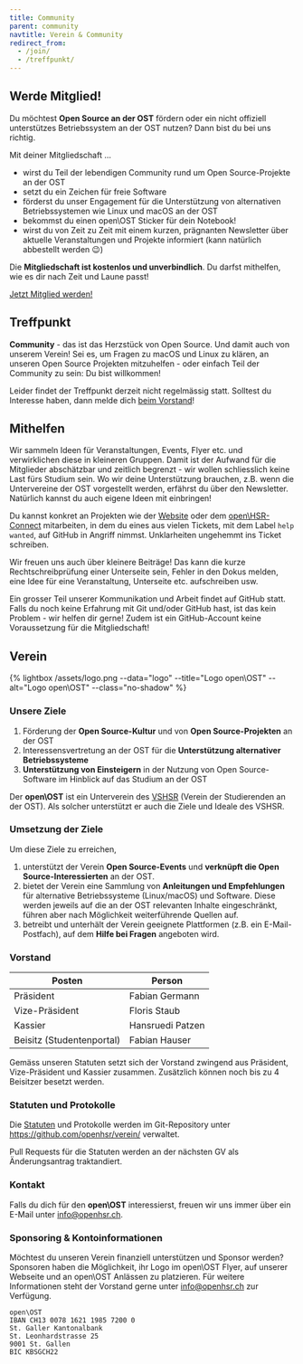 ```yaml
---
title: Community
parent: community
navtitle: Verein & Community
redirect_from:
  - /join/
  - /treffpunkt/
---
```


## Werde Mitglied!

Du möchtest **Open Source an der OST** fördern oder ein nicht offiziell unterstützes Betriebssystem an der OST nutzen?
Dann bist du bei uns richtig.

Mit deiner Mitgliedschaft ...

* wirst du Teil der lebendigen Community rund um Open Source-Projekte an der OST
* setzt du ein Zeichen für freie Software
* förderst du unser Engagement für die Unterstützung von alternativen Betriebssystemen wie Linux und macOS an der OST
* bekommst du einen open\OST Sticker für dein Notebook!
* wirst du von Zeit zu Zeit mit einem kurzen, prägnanten Newsletter über aktuelle Veranstaltungen und Projekte informiert (kann natürlich abbestellt werden :wink:)

Die **Mitgliedschaft ist kostenlos und unverbindlich**. Du darfst mithelfen, wie es dir nach Zeit und Laune passt!

<a href="mailto:info@openhsr.ch?subject=Mitglied%20werden&body=Hallo%20Zusammen!%0A%0AIch%20w%C3%BCrde%20gerne%20Mitglied%20im%20open%5COST%20werden!%0A%0AMein%20Github%20Benutzername%20lautet%20%5BGITHUB%20Benutzername%5D.%0A%5BFalls%20du%20keinen%20Github%20Account%20hast%2C%20kannst%20du%20diesen%20Absatz%20l%C3%B6schen%5D%0A%0ALiebe%20Gr%C3%BCsse%2C%0A%5BNAME%5D" class="button">Jetzt Mitglied werden!</a>

## Treffpunkt
**Community** - das ist das Herzstück von Open Source. Und damit auch von unserem Verein! Sei es, um Fragen zu macOS und Linux zu klären, an unseren Open Source Projekten mitzuhelfen - oder einfach Teil der Community zu sein: Du bist willkommen!

Leider findet der Treffpunkt derzeit nicht regelmässig statt. Solltest du Interesse haben, dann melde dich [beim Vorstand](mailto:info@openhsr.ch)!



## Mithelfen

Wir sammeln Ideen für Veranstaltungen, Events, Flyer etc. und verwirklichen diese in kleineren Gruppen. Damit ist der Aufwand für die Mitglieder abschätzbar und zeitlich begrenzt - wir wollen schliesslich keine Last fürs Studium sein. Wo wir deine Unterstützung brauchen, z.B. wenn die Untervereine der OST vorgestellt werden, erfährst du über den Newsletter. Natürlich kannst du auch eigene Ideen mit einbringen!

Du kannst konkret an Projekten wie der [Website](https://github.com/openhsr/www.openhsr.ch/issues) oder dem [open\HSR-Connect](https://github.com/openhsr/connect/issues) mitarbeiten, in dem du eines aus vielen Tickets, mit dem Label `help wanted`, auf GitHub in Angriff nimmst. Unklarheiten ungehemmt ins Ticket schreiben.

Wir freuen uns auch über kleinere Beiträge! Das kann die kurze Rechtschreibprüfung einer Unterseite sein, Fehler in den Dokus melden, eine Idee für eine Veranstaltung, Unterseite etc. aufschreiben usw.

Ein grosser Teil unserer Kommunikation und Arbeit findet auf GitHub statt. Falls du noch keine Erfahrung mit Git und/oder GitHub hast, ist das kein Problem - wir helfen dir gerne! Zudem ist ein GitHub-Account keine Voraussetzung für die Mitgliedschaft!

## Verein

{% lightbox /assets/logo.png --data="logo" --title="Logo open\OST" --alt="Logo open\OST" --class="no-shadow" %}

### Unsere Ziele

1. Förderung der **Open Source-Kultur** und von **Open Source-Projekten** an der OST
2. Interessensvertretung an der OST für die **Unterstützung alternativer Betriebssysteme**
3. **Unterstützung von Einsteigern** in der Nutzung von Open Source-Software im Hinblick auf das Studium an der OST

Der **open\OST** ist ein Unterverein des [VSHSR](https://www.vshsr.ch/) (Verein der Studierenden an der OST).
Als solcher unterstützt er auch die Ziele und Ideale des VSHSR.


### Umsetzung der Ziele

Um diese Ziele zu erreichen,

1. unterstützt der Verein **Open Source-Events** und **verknüpft die Open Source-Interessierten** an der OST.
2. bietet der Verein eine Sammlung von **Anleitungen und Empfehlungen** für alternative Betriebssysteme (Linux/macOS) und Software.
   Diese werden jeweils auf die an der OST relevanten Inhalte eingeschränkt, führen aber nach Möglichkeit weiterführende Quellen auf.
3. betreibt und unterhält der Verein geeignete Plattformen (z.B. ein E-Mail-Postfach), auf dem **Hilfe bei Fragen** angeboten wird.


### Vorstand

Posten | Person
------ | ------
Präsident | Fabian Germann 
Vize-Präsident | Floris Staub
Kassier | Hansruedi Patzen
Beisitz (Studentenportal) | Fabian Hauser

Gemäss unseren Statuten setzt sich der Vorstand zwingend aus Präsident, Vize-Präsident und Kassier zusammen.
Zusätzlich können noch bis zu 4 Beisitzer besetzt werden.

### Statuten und Protokolle

Die [Statuten](https://raw.githubusercontent.com/openhsr/verein/master/statuten/statuten.pdf) und Protokolle werden im Git-Repository unter <https://github.com/openhsr/verein/> verwaltet.

Pull Requests für die Statuten werden an der nächsten GV als Änderungsantrag traktandiert.

### Kontakt

Falls du dich für den **open\OST** interessierst, freuen wir uns immer über ein E-Mail unter <info@openhsr.ch>.

### Sponsoring & Kontoinformationen

Möchtest du unseren Verein finanziell unterstützen und Sponsor werden? Sponsoren haben die Möglichkeit, ihr Logo im open\OST Flyer, auf unserer Webseite und an open\OST Anlässen zu platzieren. Für weitere Informationen steht der Vorstand gerne unter <info@openhsr.ch> zur Verfügung.

```
open\OST
IBAN CH13 0078 1621 1985 7200 0
St. Galler Kantonalbank
St. Leonhardstrasse 25
9001 St. Gallen
BIC KBSGCH22
```
